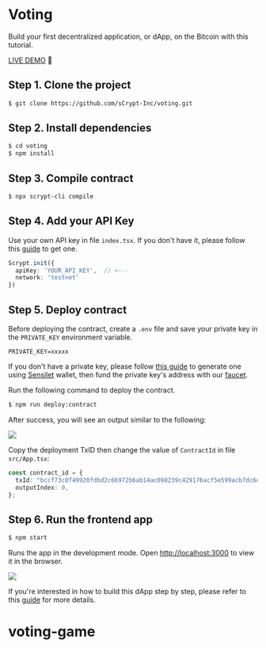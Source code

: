 # Voting

Build your first decentralized application, or dApp, on the Bitcoin with this tutorial.

[LIVE DEMO](http://classic.scrypt.io/voting/) 🚀

## Step 1. Clone the project

```bash
$ git clone https://github.com/sCrypt-Inc/voting.git
```

## Step 2. Install dependencies

```bash
$ cd voting
$ npm install
```

## Step 3. Compile contract

```bash
$ npx scrypt-cli compile
```

## Step 4. Add your API Key

Use your own API key in file `index.tsx`. If you don't have it, please follow this [guide](https://docs.scrypt.io/advanced/how-to-integrate-scrypt-service#get-your-api-key) to get one.

```ts
Scrypt.init({
  apiKey: 'YOUR_API_KEY',  // <---
  network: 'testnet'
})
```

## Step 5. Deploy contract

Before deploying the contract, create a `.env` file and save your private key in the `PRIVATE_KEY` environment variable.

```text
PRIVATE_KEY=xxxxx
```

If you don't have a private key, please follow [this guide](https://scrypt.io/docs/how-to-deploy-and-call-a-contract/#setup) to generate one using [Sensilet](https://sensilet.com/) wallet, then fund the private key's address with our [faucet](https://scrypt.io/faucet/).

Run the following command to deploy the contract.

```bash
$ npm run deploy:contract
```

After success, you will see an output similar to the following:

![](https://aaron67-public.oss-cn-beijing.aliyuncs.com/202305060511743.png)

Copy the deployment TxID then change the value of `ContractId` in file `src/App.tsx`:

```ts
const contract_id = {
  txId: "bccf73c0f49920fdbd2c66972b6ab14ac098239c429176acf5e599acb7dc6d4a",
  outputIndex: 0,
};
```

## Step 6. Run the frontend app

```bash
$ npm start
```

Runs the app in the development mode. Open [http://localhost:3000](http://localhost:3000) to view it in the browser.

![](https://aaron67-public.oss-cn-beijing.aliyuncs.com/202305060521385.gif)

If you're interested in how to build this dApp step by step, please refer to this [guide](https://scrypt.io/docs/tutorials/voting/) for more details.
# voting-game
